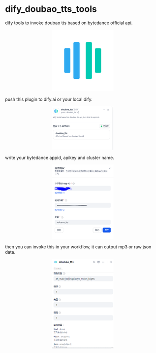 # dify_doubao_tts_tools
dify tools to invoke doubao tts based on bytedance official api.

<p align="center">
  <img src="https://github.com/yuuuuuuan/dify_doubao_tts_tools/blob/main/_assets/icon.svg" width="200" />
</p>
push this plugin to dify.ai or your local dify.
<p align="center">
  <img src="https://github.com/yuuuuuuan/dify_doubao_tts_tools/blob/main/_assets/profile/plugin.PNG" width="200" />
</p>

write your bytedance appid, apikey and cluster name.

<p align="center">
  <img src="https://github.com/yuuuuuuan/dify_doubao_tts_tools/blob/main/_assets/profile/author.PNG" width="200" />
</p>

then you can invoke this in your workflow, it can output mp3 or raw json data.

<p align="center">
  <img src="https://github.com/yuuuuuuan/dify_doubao_tts_tools/blob/main/_assets/profile/setting.PNG" width="200" />
</p>
